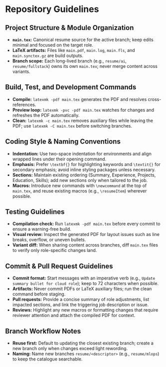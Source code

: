 # Repository Guidelines

## Project Structure & Module Organization
- **`main.tex`:** Canonical resume source for the active branch; keep edits minimal and focused on the target role.
- **LaTeX artifacts:** Files like `main.pdf`, `main.log`, `main.fls`, and `main.synctex.gz` are build outputs.
- **Branch scope:** Each long-lived branch (e.g., `resume/ai`, `resume/fullstack`) owns its own `main.tex`; never merge content across variants.

## Build, Test, and Development Commands
- **Compile:** `latexmk -pdf main.tex` generates the PDF and resolves cross-references.
- **Preview loop:** `latexmk -pvc -pdf main.tex` watches for changes and refreshes the PDF automatically.
- **Clean:** `latexmk -c main.tex` removes auxiliary files while leaving the PDF; use `latexmk -C main.tex` before switching branches.

## Coding Style & Naming Conventions
- **Indentation:** Use two-space indentation for environments and align wrapped lines under their opening command.
- **Emphasis:** Prefer `\textbf{}` for highlighting keywords and `\textit{}` for secondary emphasis; avoid inline styling packages unless necessary.
- **Sections:** Maintain existing ordering (Summary, Experience, Projects, Education, Skills); add new sections only when tailored to the job.
- **Macros:** Introduce new commands with `\newcommand` at the top of `main.tex`, and reuse existing macros (e.g., `\resumeItem`) wherever possible.

## Testing Guidelines
- **Compilation check:** Run `latexmk -pdf main.tex` before every commit to ensure a warning-free build.
- **Visual review:** Inspect the generated PDF for layout issues such as line breaks, overflow, or uneven bullets.
- **Variant diff:** When sharing content across branches, diff `main.tex` files to verify only role-specific changes land.

## Commit & Pull Request Guidelines
- **Commit format:** Start messages with an imperative verb (e.g., `Update summary bullet for cloud role`); keep to 72 characters when possible.
- **Artifacts:** Never commit PDFs or LaTeX auxiliary files; run the clean command before staging.
- **Pull requests:** Provide a concise summary of role adjustments, list impacted sections, and link the triggering job description or issue.
- **Reviews:** Highlight any new macros or formatting changes that require reviewer attention and attach the compiled PDF for context.

## Branch Workflow Notes
- **Reuse first:** Default to updating the closest existing branch; create a new branch only when changes exceed light rewording.
- **Naming:** Name new branches `resume/<descriptor>` (e.g., `resume/mlops`) to keep the catalogue searchable.
